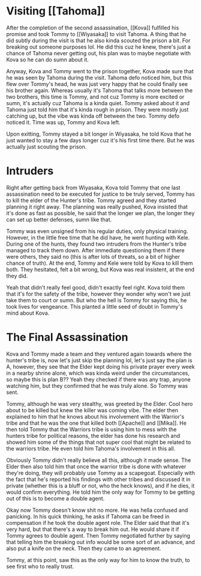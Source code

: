 # Visiting [[Tahoma]]

After the completion of the second assassination, [[Kova]] fulfilled his promise and took Tommy to [[Wiyasaka]] to visit Tahoma. A thing that he did subtly during the visit is that he also kinda scouted the prison a bit. For breaking out someone purposes lol. He did this cuz he knew, there's just a chance of Tahoma never getting out, his plan was to maybe negotiate with Kova so he can do sumn about it.

Anyway, Kova and Tommy went to the prison together, Kova made sure that he was seen by Tahoma during the visit. Tahoma defo noticed him, but this flew over Tommy's head, he was just very happy that he could finally see his brother again. Whereas usually it's Tahoma that talks more between the two brothers, this time is Tommy, and not cuz Tommy is more excited or sumn, it's actually cuz Tahoma is a kinda quiet. Tommy asked about it and Tahoma just told him that it's kinda rough in prison. They were mostly just catching up, but the vibe was kinda off between the two. Tommy defo noticed it. Time was up, Tommy and Kova left.

Upon exitting, Tommy stayed a bit longer in Wiyasaka, he told Kova that he just wanted to stay a few days longer cuz it's his first time there. But he was actually just scouting the prison.
# Intruders

Right after getting back from Wiyasaka, Kova told Tommy that one last assassination need to be executed for justice to be truly served, Tommy has to kill the elder of the Hunter's tribe. Tommy agreed and they started planning it right away. The planning was really pushed, Kova insisted that it's done as fast as possible, he said that the longer we plan, the longer they can set up better defenses, sumn like that. 

Tommy was even unsigned from his regular duties, only physical training. However, in the little free time that he did have, he went hunting with Kele. During one of the hunts, they found two intruders from the Hunter's tribe managed to track them down. After immediate questioning them if there were others, they said no (this is after lots of threats, so a bit of higher chance of truth). At the end, Tommy and Kele were told by Kova to kill them both. They hesitated, felt a bit wrong, but Kova was real insistent, at the end they did.

Yeah that didn't really feel good, didn't exactly feel right. Kova told them that it's for the safety of the tribe, however they wonder why won't we just take them to court or sumn. But who the hell is Tommy for saying this, he took lives for vengeance. This planted a little seed of doubt in Tommy's mind about Kova.
# The Final Assassination

Kova and Tommy made a team and they ventured again towards where the hunter's tribe is, now let's just skip the planning lol, let's just say the plan is A, however, they see that the Elder kept doing his private prayer every week in a nearby shrine alone, which was kinda weird under the circumstances, so maybe this is plan B?? Yeah they checked if there was any trap, anyone watching him, but they confirmed that he was truly alone. So Tommy was sent.

Tommy, although he was very stealthy, was greeted by the Elder. Cool hero about to be killed but knew the killer was coming vibe. The elder then explained to him that he knows about his involvement with the Warrior's tribe and that he was the one that killed both [[Apache]] and [[Mika]]. He then told Tommy that the Warriors tribe is using him to mess with the hunters tribe for political reasons, the elder has done his research and showed him some of the things that not super cool that might be related to the warriors tribe. He even told him Tahoma's involvement in this all.

Obviously Tommy didn't really believe all this, although it made sense. The Elder then also told him that once the warrior tribe is done with whatever they're doing, they will probably use Tommy as a scapegoat. Especially with the fact that he's reported his findings with other tribes and discussed it in private (whether this is a bluff or not, who the heck knows), and if he dies, it would confirm everything. He told him the only way for Tommy to be getting out of this is to become a double agent. 

Okay now Tommy doesn't know shit no more. He was hella confused and panicking. In his quick thinking, he asks if Tahoma can be freed in compensation if he took the double agent role. The Elder said that that it's very hard, but that there's a way to break him out. He would share it if Tommy agrees to double agent. Then Tommy negotiated further by saying that telling him the breaking out info would be some sort of an advance, and also put a knife on the neck. Then they came to an agreement.

Tommy, at this point, saw this as the only way for him to know the truth, to see first who to really trust. 


